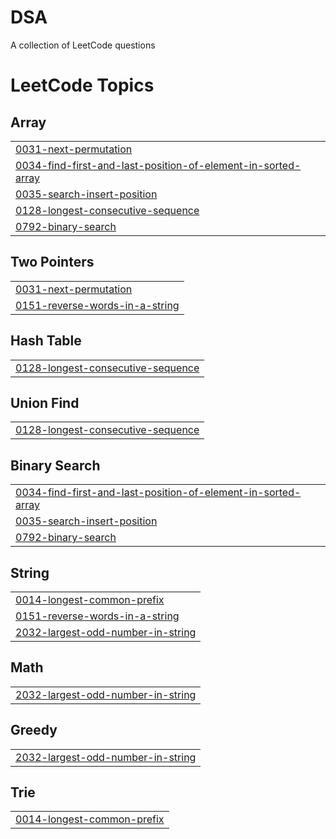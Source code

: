 # DSA
A collection of LeetCode questions 

<!---LeetCode Topics Start-->
# LeetCode Topics
## Array
|  |
| ------- |
| [0031-next-permutation](https://github.com/shubhra27ss/DSA/tree/master/0031-next-permutation) |
| [0034-find-first-and-last-position-of-element-in-sorted-array](https://github.com/shubhra27ss/DSA/tree/master/0034-find-first-and-last-position-of-element-in-sorted-array) |
| [0035-search-insert-position](https://github.com/shubhra27ss/DSA/tree/master/0035-search-insert-position) |
| [0128-longest-consecutive-sequence](https://github.com/shubhra27ss/DSA/tree/master/0128-longest-consecutive-sequence) |
| [0792-binary-search](https://github.com/shubhra27ss/DSA/tree/master/0792-binary-search) |
## Two Pointers
|  |
| ------- |
| [0031-next-permutation](https://github.com/shubhra27ss/DSA/tree/master/0031-next-permutation) |
| [0151-reverse-words-in-a-string](https://github.com/shubhra27ss/DSA/tree/master/0151-reverse-words-in-a-string) |
## Hash Table
|  |
| ------- |
| [0128-longest-consecutive-sequence](https://github.com/shubhra27ss/DSA/tree/master/0128-longest-consecutive-sequence) |
## Union Find
|  |
| ------- |
| [0128-longest-consecutive-sequence](https://github.com/shubhra27ss/DSA/tree/master/0128-longest-consecutive-sequence) |
## Binary Search
|  |
| ------- |
| [0034-find-first-and-last-position-of-element-in-sorted-array](https://github.com/shubhra27ss/DSA/tree/master/0034-find-first-and-last-position-of-element-in-sorted-array) |
| [0035-search-insert-position](https://github.com/shubhra27ss/DSA/tree/master/0035-search-insert-position) |
| [0792-binary-search](https://github.com/shubhra27ss/DSA/tree/master/0792-binary-search) |
## String
|  |
| ------- |
| [0014-longest-common-prefix](https://github.com/shubhra27ss/DSA/tree/master/0014-longest-common-prefix) |
| [0151-reverse-words-in-a-string](https://github.com/shubhra27ss/DSA/tree/master/0151-reverse-words-in-a-string) |
| [2032-largest-odd-number-in-string](https://github.com/shubhra27ss/DSA/tree/master/2032-largest-odd-number-in-string) |
## Math
|  |
| ------- |
| [2032-largest-odd-number-in-string](https://github.com/shubhra27ss/DSA/tree/master/2032-largest-odd-number-in-string) |
## Greedy
|  |
| ------- |
| [2032-largest-odd-number-in-string](https://github.com/shubhra27ss/DSA/tree/master/2032-largest-odd-number-in-string) |
## Trie
|  |
| ------- |
| [0014-longest-common-prefix](https://github.com/shubhra27ss/DSA/tree/master/0014-longest-common-prefix) |
<!---LeetCode Topics End-->